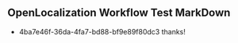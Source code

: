 ## OpenLocalization Workflow Test MarkDown
* 4ba7e46f-36da-4fa7-bd88-bf9e89f80dc3 
thanks!<!--HONumber=Mar16_HO4-->

